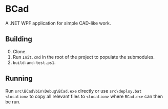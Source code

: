 BCad
====

A .NET WPF application for simple CAD-like work.

## Building

0. Clone.
1. Run `Init.cmd` in the root of the project to populate the submodules.
2. `build-and-test.ps1`.

## Running

Run `src\BCad\bin\Debug\BCad.exe` directly or use `src\deploy.bat <location>` to copy all relevant files
to `<location>` where `BCad.exe` can then be run.
